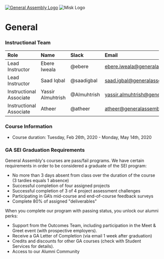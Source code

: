 [![General Assembly Logo](https://camo.githubusercontent.com/1a91b05b8f4d44b5bbfb83abac2b0996d8e26c92/687474703a2f2f692e696d6775722e636f6d2f6b6538555354712e706e67)](https://generalassemb.ly/education/web-development-immersive)
![Misk Logo](https://i.ibb.co/KmXhJbm/Webp-net-resizeimage-1.png)

# General


### Instructional Team

|Role        | Name            | Slack       | Email |
|:--         | :--             | :--         | :-- |
|Lead Instructor  | Ebere Iweala      | @ebere  | ebere.iweala@generalassemb.ly |
|Lead Instructor | Saad Iqbal | @saadigbal | saad.igbal@generalassemb.ly 
|Instructional Associate | Yassir Almuhtrish | @Almuhtrish | yassir.almuhtrish@generalassemb.ly |
|Instructional Associate | Atheer |  @atheer  | atheer@generalassemb.ly |

### Course Information

- Course duration: Tuesday, Feb 26th, 2020 - Monday, May 14th, 2020 





### GA SEI Graduation Requirements

General Assembly's courses are pass/fail programs. We have certain requirements in order to be considered a graduate of the SEI program:

- No more than 3 days absent from class over the duration of the course (3 tardies equals 1 absence)
- Successful completion of four assigned projects
- Successful completion of 3 of 4 project assessment challenges
- Participating in GA’s mid-course and end-of-course feedback surveys
- Complete 80% of assigned "deliverables"

When you complete our program with passing status, you unlock our alumni perks:

- Support from the Outcomes Team, including participation in the Meet & Greet event (with prospective employers).
- Receive a GA Letter of Completion (via email 1 week after graduation)
- Credits and discounts for other GA courses (check with Student Services for details).
- Access to our Alumni Community
